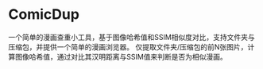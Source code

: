 # ComicDup
一个简单的漫画查重小工具，基于图像哈希值和SSIM相似度对比，支持文件夹与压缩包，并提供一个简单的漫画浏览器。
仅提取文件夹/压缩包的前N张图片，计算图像哈希值，通过对比其汉明距离与SSIM值来判断是否为相似漫画。
